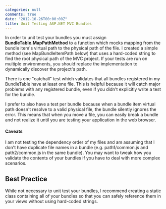 ```yaml
---
categories: null
comments: true
date: "2012-10-26T00:00:00Z"
title: Unit Testing ASP.NET MVC Bundles
---
```


<p>In order to unit test your bundles you must assign <b>BundleTable.MapPathMethod</b> to a function which mocks mapping from the bundle item's virtual path to the physical path of the file. I created a simple method (see MapBundleItemPath below) that uses a hard-coded string to find the root physical path of the MVC project. If your tests are run on multiple environments, you should replace the implementation to dynamically discover the project's path.</p>

<p>There is one "catchall" test which validates that all bundles registered in my BundleTable have at least one file. This is helpful because it will catch major problems with any registered bundle, even if you didn't explicitly write a test for the bundle.</p>

<p>I prefer to also have a test per bundle because when a bundle item virtual path doesn't resolve to a valid physical file, the bundle silently ignores the error. This means that when you move a file, you can easily break a bundle and not realize it until you are testing your application in the web browser.</p>

<script src="https://gist.github.com/3961521.js?file=BundleConfigFixture.cs"></script>

<h4>Caveats</h4>
<p>I am not testing the dependency order of my files and am assuming that I don't have duplicate file names in a bundle (e.g. path1/common.js and path2/common.js in the same bundle). You may want to tweak how you validate the contents of your bundles if you have to deal with more complex scenarios.</p>

<h2>Best Practice</h2>
<p>While not necessary to unit test your bundles, I recommend creating a static class containing all of your bundles so that you can safely reference them in your views without using hard-coded strings. </p>
<script src="https://gist.github.com/3961521.js?file=Bundles.cs"></script>
<script src="https://gist.github.com/3961521.js?file=BundleConfig.cs"></script>
<script src="https://gist.github.com/3961521.js?file=_Layout.cshtml"></script>